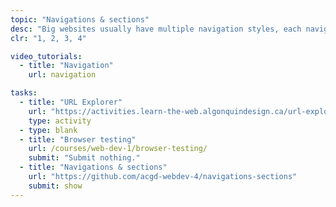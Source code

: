 ```yaml
---
topic: "Navigations & sections"
desc: "Big websites usually have multiple navigation styles, each navigation is a unique design. And different sections that act as secondary navigation driving people to specific locations."
clr: "1, 2, 3, 4"

video_tutorials:
  - title: "Navigation"
    url: navigation

tasks:
  - title: "URL Explorer"
    url: "https://activities.learn-the-web.algonquindesign.ca/url-explorer/"
    type: activity
  - type: blank
  - title: "Browser testing"
    url: /courses/web-dev-1/browser-testing/
    submit: "Submit nothing."
  - title: "Navigations & sections"
    url: "https://github.com/acgd-webdev-4/navigations-sections"
    submit: show
---
```

